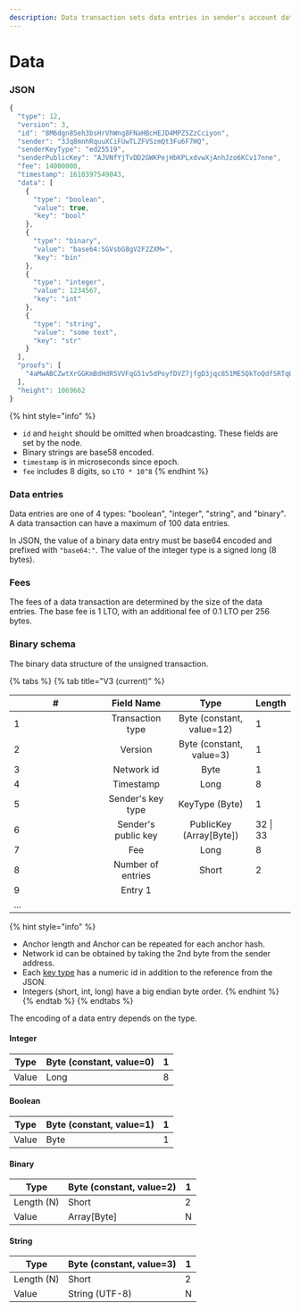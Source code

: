 ```yaml
---
description: Data transaction sets data entries in sender's account data storage.
---
```


# Data

### JSON

```javascript
{
  "type": 12,
  "version": 3,
  "id": "8M6dgn85eh3bsHrVhWng8FNaHBcHEJD4MPZ5ZzCciyon",
  "sender": "3Jq8mnhRquuXCiFUwTLZFVSzmQt3Fu6F7HQ",
  "senderKeyType": "ed25519",
  "senderPublicKey": "AJVNfYjTvDD2GWKPejHbKPLxdvwXjAnhJzo6KCv17nne",
  "fee": 14000000,
  "timestamp": 1610397549043,
  "data": [
    {
      "type": "boolean",
      "value": true,
      "key": "bool"
    },
    {
      "type": "binary",
      "value": "base64:SGVsbG8gV2F2ZXM=",
      "key": "bin"
    },
    {
      "type": "integer",
      "value": 1234567,
      "key": "int"
    },
    {
      "type": "string",
      "value": "some text",
      "key": "str"
    }
  ],
  "proofs": [
    "4aMwABCZwtXrGGKmBdHdR5VVFqG51v5dPoyfDVZ7jfgD3jqc851ME5QkToQdfSRTqQmvnB9YT4tCBPcMzi59fZye"
  ],
  "height": 1069662
}
```

{% hint style="info" %}
* `id` and `height` should be omitted when broadcasting. These fields are set by the node.
* Binary strings are base58 encoded.
* `timestamp` is in microseconds since epoch.
* `fee` includes 8 digits, so `LTO * 10^8`
{% endhint %}

### Data entries

Data entries are one of 4 types: "boolean", "integer", "string", and "binary". A data transaction can have a maximum of 100 data entries.

In JSON, the value of a binary data entry must be base64 encoded and prefixed with `"base64:"`. The value of the integer type is a signed long (8 bytes).

### Fees

The fees of a data transaction are determined by the size of the data entries. The base fee is 1 LTO, with an additional fee of 0.1 LTO per 256 bytes.

### Binary schema

The binary data structure of the unsigned transaction.

{% tabs %}
{% tab title="V3 (current)" %}
<table><thead><tr><th width="150">#</th><th align="center">Field Name</th><th align="center">Type</th><th>Length</th></tr></thead><tbody><tr><td>1</td><td align="center">Transaction type</td><td align="center">Byte (constant, value=12)</td><td>1</td></tr><tr><td>2</td><td align="center">Version</td><td align="center">Byte (constant, value=3)</td><td>1</td></tr><tr><td>3</td><td align="center">Network id</td><td align="center">Byte</td><td>1</td></tr><tr><td>4</td><td align="center">Timestamp</td><td align="center">Long</td><td>8</td></tr><tr><td>5</td><td align="center">Sender's key type</td><td align="center">KeyType (Byte)</td><td>1</td></tr><tr><td>6</td><td align="center">Sender's public key</td><td align="center">PublicKey (Array[Byte])</td><td>32 | 33</td></tr><tr><td>7</td><td align="center">Fee</td><td align="center">Long</td><td>8</td></tr><tr><td>8</td><td align="center">Number of entries</td><td align="center">Short</td><td>2</td></tr><tr><td>9</td><td align="center">Entry 1</td><td align="center"></td><td></td></tr><tr><td>...</td><td align="center"></td><td align="center"></td><td></td></tr></tbody></table>

{% hint style="info" %}
* Anchor length and Anchor can be repeated for each anchor hash.
* Network id can be obtained by taking the 2nd byte from the sender address.
* Each [key type](../../accounts/#key-types) has a numeric id in addition to the reference from the JSON.
* Integers (short, int, long) have a big endian byte order.
{% endhint %}
{% endtab %}
{% endtabs %}

The encoding of a data entry depends on the type.

#### Integer

| Type  | Byte (constant, value=0) | 1 |
| ----- | ------------------------ | - |
| Value | Long                     | 8 |

#### Boolean

| Type  | Byte (constant, value=1) | 1 |
| ----- | ------------------------ | - |
| Value | Byte                     | 1 |

#### Binary

| Type       | Byte (constant, value=2) | 1 |
| ---------- | ------------------------ | - |
| Length (N) | Short                    | 2 |
| Value      | Array\[Byte]             | N |

#### String

| Type       | Byte (constant, value=3) | 1 |
| ---------- | ------------------------ | - |
| Length (N) | Short                    | 2 |
| Value      | String (UTF-8)           | N |

